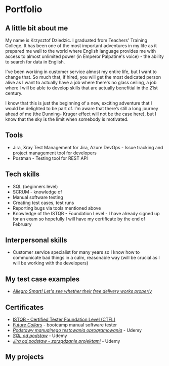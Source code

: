 # Portfolio

## A little bit about me

My name is Krzysztof Dziedzic. I graduated from Teachers' Training College. It has been one of the most important adventures in my life as it prepared me well to the world where English language provides me with access to almost unlimited power (in Emperor Palpatine's voice) - the ability to search for data in English.

I've been working in customer service almost my entire life, but I want to change that. So much that, if hired, you will get the most dedicated person alive as I want to actually have a job where there's no glass ceiling, a job where I will be able to develop skills that are actually benefitial in the 21st century.

I know that this is just the beginning of a new, exciting adventure that I would be delighted to be part of. I’m aware that there’s still a long journey ahead of me (the Dunning- Kruger effect will not be the case here), but I know that the sky is the limit when somebody is motivated.


## Tools

* Jira, Xray Test Management for Jira, Azure DevOps - Issue tracking and project management tool for developers
* Postman - Testing tool for REST API

## Tech skills

* SQL (beginners level)
* SCRUM - knowledge of 
* Manual software testing
* Creating test cases, test runs
* Reporting bugs via tools mentioned above
* Knowledge of the ISTQB - Foundation Level - I have already signed up for an exam so hopefully I will have my certificate by the end of February

## Interpersonal skills

* Customer service specialist for many years so I know how to communicate bad things in a calm, reasonable way (will be crucial as I will be working with the developers)

## My test case examples

* *[Allegro Smart! Let's see whether their free delivery works properly](https://docs.google.com/spreadsheets/d/1TJCfj2ALW1Vcz33KpPkkKQNs_mKIgaBQPCbwVi4LbqM/edit?usp=sharing)* 


## Certificates

* [ISTQB - Certified Tester Foundation Level (CTFL)](https://github.com/dzinciol/Krzysztof-Dziedzic/blob/9f96b72c13e47950c6795d149ce22c22ac9d47cd/ISTQB.pdf)
* *[Future Collars](https://drive.google.com/file/d/1roqYGAy_3nl8qxEtILGKYjLpaQeyYb6i/view)* - bootcamp manual software tester
* *[Podstawy manualnego testowania oprogramowania](https://www.udemy.com/certificate/UC-22cdf9b1-cc2d-48e1-a99d-29777035cbea/)* - Udemy
* *[SQL od podstaw](https://www.udemy.com/certificate/UC-b62b5e30-bd4f-460e-a5fc-96f2ce52c692/)* - Udemy
* *[Jira od podstaw - zarządzanie projektami](https://www.udemy.com/certificate/UC-80e5921d-9320-4b5b-bf06-24c0e366727a/)* - Udemy

## My projects


